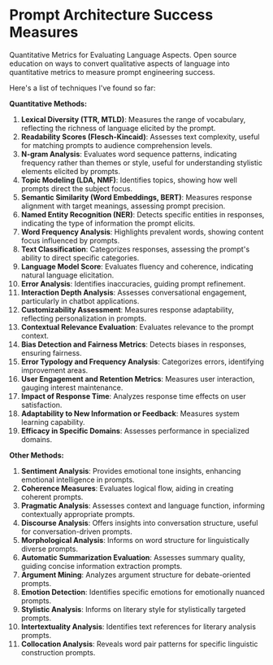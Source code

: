 # Prompt Architecture Success Measures
Quantitative Metrics for Evaluating Language Aspects. Open source education on ways to convert qualitative aspects of language into quantitative metrics to measure prompt engineering success. 

Here's a list of techniques I've found so far:

**Quantitative Methods:**

1. **Lexical Diversity (TTR, MTLD)**: Measures the range of vocabulary, reflecting the richness of language elicited by the prompt.
2. **Readability Scores (Flesch-Kincaid)**: Assesses text complexity, useful for matching prompts to audience comprehension levels.
3. **N-gram Analysis**: Evaluates word sequence patterns, indicating frequency rather than themes or style, useful for understanding stylistic elements elicited by prompts.
4. **Topic Modeling (LDA, NMF)**: Identifies topics, showing how well prompts direct the subject focus.
5. **Semantic Similarity (Word Embeddings, BERT)**: Measures response alignment with target meanings, assessing prompt precision.
6. **Named Entity Recognition (NER)**: Detects specific entities in responses, indicating the type of information the prompt elicits.
7. **Word Frequency Analysis**: Highlights prevalent words, showing content focus influenced by prompts.
8. **Text Classification**: Categorizes responses, assessing the prompt's ability to direct specific categories.
9. **Language Model Score**: Evaluates fluency and coherence, indicating natural language elicitation.
10. **Error Analysis**: Identifies inaccuracies, guiding prompt refinement.
11. **Interaction Depth Analysis**: Assesses conversational engagement, particularly in chatbot applications.
12. **Customizability Assessment**: Measures response adaptability, reflecting personalization in prompts.
13. **Contextual Relevance Evaluation**: Evaluates relevance to the prompt context.
14. **Bias Detection and Fairness Metrics**: Detects biases in responses, ensuring fairness.
15. **Error Typology and Frequency Analysis**: Categorizes errors, identifying improvement areas.
16. **User Engagement and Retention Metrics**: Measures user interaction, gauging interest maintenance.
17. **Impact of Response Time**: Analyzes response time effects on user satisfaction.
18. **Adaptability to New Information or Feedback**: Measures system learning capability.
19. **Efficacy in Specific Domains**: Assesses performance in specialized domains.

**Other Methods:**

1. **Sentiment Analysis**: Provides emotional tone insights, enhancing emotional intelligence in prompts.
2. **Coherence Measures**: Evaluates logical flow, aiding in creating coherent prompts.
3. **Pragmatic Analysis**: Assesses context and language function, informing contextually appropriate prompts.
4. **Discourse Analysis**: Offers insights into conversation structure, useful for conversation-driven prompts.
5. **Morphological Analysis**: Informs on word structure for linguistically diverse prompts.
6. **Automatic Summarization Evaluation**: Assesses summary quality, guiding concise information extraction prompts.
7. **Argument Mining**: Analyzes argument structure for debate-oriented prompts.
8. **Emotion Detection**: Identifies specific emotions for emotionally nuanced prompts.
9. **Stylistic Analysis**: Informs on literary style for stylistically targeted prompts.
10. **Intertextuality Analysis**: Identifies text references for literary analysis prompts.
11. **Collocation Analysis**: Reveals word pair patterns for specific linguistic construction prompts.

